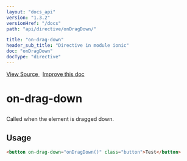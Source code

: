 ```yaml
---
layout: "docs_api"
version: "1.3.2"
versionHref: "/docs"
path: "api/directive/onDragDown/"

title: "on-drag-down"
header_sub_title: "Directive in module ionic"
doc: "onDragDown"
docType: "directive"
---
```


<div class="improve-docs">
<a href='http://github.com/driftyco/ionic/tree/1.x/js/angular/directive/gesture.js#L169'>
View Source
</a>
&nbsp;
<a href='http://github.com/driftyco/ionic/edit/1.x/js/angular/directive/gesture.js#L169'>
Improve this doc
</a>
</div>




<h1 class="api-title">

on-drag-down



</h1>





Called when the element is dragged down.









<h2 id="usage">Usage</h2>

```html
<button on-drag-down="onDragDown()" class="button">Test</button>
```









